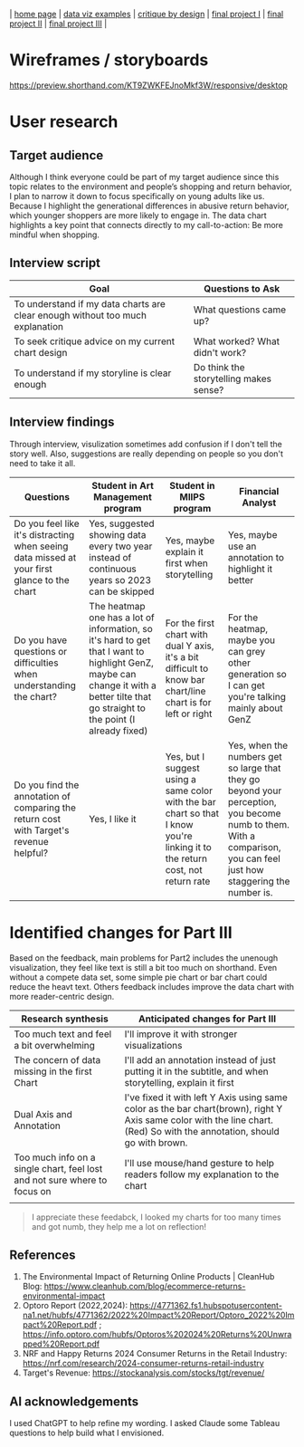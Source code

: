 | [home page](https://cmustudent.github.io/tswd-portfolio-templates/) | [data viz examples](dataviz-examples) | [critique by design](critique-by-design) | [final project I](final-project-part-one) | [final project II](final-project-part-two) | [final project III](final-project-part-three) |

# Wireframes / storyboards

https://preview.shorthand.com/KT9ZWKFEJnoMkf3W/responsive/desktop

# User research 


## Target audience

Although I think everyone could be part of my target audience since this topic relates to the environment and people’s shopping and return behavior, I plan to narrow it down to focus specifically on young adults like us. Because I highlight the generational differences in abusive return behavior, which younger shoppers are more likely to engage in. The data chart highlights a key point that connects directly to my call-to-action: Be more mindful when shopping.

## Interview script

| Goal | Questions to Ask |
|------|------------------|
| To understand if my data charts are clear enough without too much explanation |  What questions came up?  |
| To seek critique advice on my current chart design  | What worked? What didn't work?  |
| To understand if my storyline is clear enough |  Do think the storytelling makes sense?       |


## Interview findings
Through interview, visulization sometimes add confusion if I don't tell the story well. Also, suggestions are really depending on people so you don't need to take it all. 

| Questions               | Student in Art Management program| Student in MIIPS program | Financial Analyst |
|-------------------------|--------------------------------|-------------|-------------|
| Do you feel like it's distracting when seeing data missed at your first glance to the chart | Yes, suggested showing data every two year instead of continuous years so 2023 can be skipped    |   Yes, maybe explain it first when storytelling   |  Yes, maybe use an annotation to highlight it better  |
| Do you have questions or difficulties when understanding the chart?  |  The heatmap one has a lot of information, so it's hard to get that I want to highlight GenZ, maybe can change it with a better tilte that go straight to the point (I already fixed)  |  For the first chart with dual Y axis, it's a bit difficult to know bar chart/line chart is for left or right  |   For the heatmap, maybe you can grey other generation so I can get you're talking mainly about GenZ     |
| Do you find the annotation of comparing the return cost with Target's revenue helpful? |  Yes, I like it   |  Yes, but I suggest using a same color with the bar chart so that I know you're linking it to the return cost, not return rate   |  Yes, when the numbers get so large that they go beyond your perception, you become numb to them. With a comparison, you can feel just how staggering the number is.   |  


# Identified changes for Part III
Based on the feedback, main problems for Part2 includes the unenough visualization, they feel like text is still a bit too much on shorthand. Even without a compete data set, some simple pie chart or bar chart could reduce the heavt text. Others feedback includes improve the data chart with more reader-centric design.

| Research synthesis                       | Anticipated changes for Part III                                                |
|------------------------------------------|---------------------------------------------------------------------------------|
| Too much text and feel a bit overwhelming | I'll improve it with stronger visualizations |
| The concern of data missing in the first Chart |  I'll add an annotation instead of just putting it in the subtitle, and when storytelling, explain it first     |
| Dual Axis and Annotation   |   I've fixed it with left Y Axis using same color as the bar chart(brown), right Y Axis same color with the line chart. (Red) So with the annotation, should go with brown.                                                                            |
| Too much info on a single chart, feel lost and not sure where to focus on   |  I'll use mouse/hand gesture to help readers follow my explanation to the chart                                                                             |
                                                                              |

> I appreciate these feedabck, I looked my charts for too many times and got numb, they help me a lot on reflection!

## References
1. The Environmental Impact of Returning Online Products | CleanHub Blog: https://www.cleanhub.com/blog/ecommerce-returns-environmental-impact
2. Optoro Report (2022,2024): https://4771362.fs1.hubspotusercontent-na1.net/hubfs/4771362/2022%20Impact%20Report/Optoro_2022%20Impact%20Report.pdf ; https://info.optoro.com/hubfs/Optoros%202024%20Returns%20Unwrapped%20Report.pdf
3. NRF and Happy Returns 2024 Consumer Returns in the Retail Industry: https://nrf.com/research/2024-consumer-returns-retail-industry
4. Target's Revenue: https://stockanalysis.com/stocks/tgt/revenue/

## AI acknowledgements
I used ChatGPT to help refine my wording.
I asked Claude some Tableau questions to help build what I envisioned.

